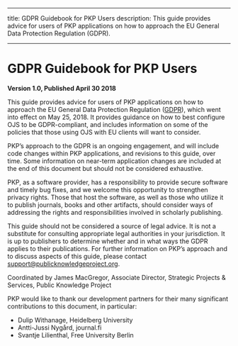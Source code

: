 - - -
title: GDPR Guidebook for PKP Users description: This guide provides advice for users of PKP applications on how to approach the EU General Data Protection Regulation (GDPR).
- - -

# GDPR Guidebook for PKP Users

__Version 1.0, Published April 30 2018__

This guide provides advice for users of PKP applications on how to approach the EU General Data Protection Regulation ([GDPR](https://www.eugdpr.org/)), which went into effect on May 25, 2018. It provides guidance on how to best configure OJS to be GDPR-compliant, and includes information on some of the policies that those using OJS with EU clients will want to consider.

PKP’s approach to the GDPR is an ongoing engagement, and will include code changes within PKP applications, and revisions to this guide, over time. Some information on near-term application changes are included at the end of this document but should not be considered exhaustive.

PKP, as a software provider, has a responsibility to provide secure software and timely bug fixes, and we welcome this opportunity to strengthen privacy rights. Those that host the software, as well as those who utilize it to publish journals, books and other artifacts, should consider ways of addressing the rights and responsibilities involved in scholarly publishing.

This guide should not be considered a source of legal advice. It is not a substitute for consulting appropriate legal authorities in your jurisdiction. It is up to publishers to determine whether and in what ways the GDPR applies to their publications. For further information on PKP’s approach and to discuss aspects of this guide, please contact <support@publicknowledgeproject.org>.

Coordinated by James MacGregor, Associate Director, Strategic Projects & Services, Public Knowledge Project

PKP would like to thank our development partners for their many significant contributions to this document, in particular:

* Dulip Withanage, Heidelberg University
* Antti-Jussi Nygård, journal.fi
* Svantje Lilienthal, Free University Berlin
